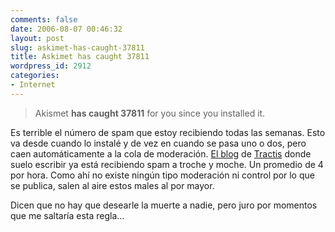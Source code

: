 ```yaml
---
comments: false
date: 2006-08-07 00:46:32
layout: post
slug: askimet-has-caught-37811
title: Askimet has caught 37811
wordpress_id: 2912
categories:
- Internet
---
```


> Akismet **has caught 37811** for you since you installed it.





Es terrible el número de spam que estoy recibiendo todas las semanas. Esto va desde cuando lo instalé y de vez en cuando se pasa uno o dos, pero caen automáticamente a la cola de moderación. [El blog](http://blog.negonation.com) de [Tractis](http://www.tractis.com) donde suelo escribir ya está recibiendo spam a troche y moche. Un promedio de 4 por hora. Como ahí no existe ningún tipo moderación ni control por lo que se publica, salen al aire estos males al por mayor.





Dicen que no hay que desearle la muerte a nadie, pero juro por momentos que me saltaría esta regla...



